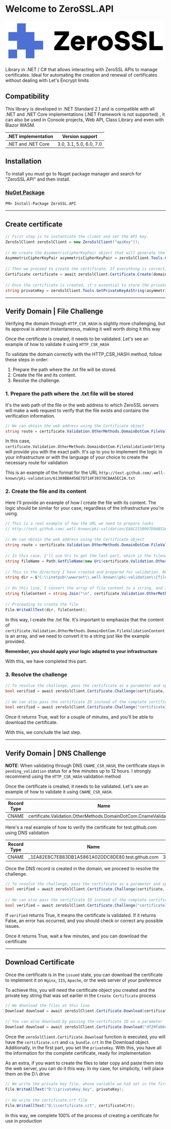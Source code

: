 # Welcome to ZeroSSL.API

![CloudFlare.Dns](https://raw.githubusercontent.com/ljchuello/ZeroSSL.API/master/icon_128.png)

Library in .NET / C# that allows interacting with ZeroSSL APIs to manage certificates. Ideal for automating the creation and renewal of certificates without dealing with Let's Encrypt limits

## Compatibility

This library is developed in .NET Standard 2.1 and is compatible with all .NET and .NET Core implementations (.NET Framework is not supported) , it can also be used in Console projects, Web API, Class Library and even with Blazor WASM.

| .NET implementation        	| Version support         	|
|----------------------------	|-------------------------	|
| .NET and .NET Core         	| 3.0, 3.1, 5.0, 6.0, 7.0 	|

## Installation

To install you must go to Nuget package manager and search for "ZeroSSL.API" and then install.

### [NuGet Package](https://www.nuget.org/packages/ZeroSSL.API)

    PM> Install-Package ZeroSSL.API
---
## Create certificate

```csharp
// First step is to instantiate the client and set the API key.
ZeroSslClient zeroSslClient = new ZeroSslClient("apiKey"));

// We create the AsymmetricCipherKeyPair object that will generate the private and public key
AsymmetricCipherKeyPair asymmetricCipherKeyPair = zeroSslClient.Tools.GenerateRsaKeyPair();

// Then we proceed to create the certificate. If everything is correct, it will return an object of type Certificate
Certificate certificate = await zeroSslClient.Certificate.Create(domain, asymmetricCipherKeyPair);

// Once the certificate is created, it's essential to store the private key used in its generation. This will be necessary later for publishing the certificate.
string privateKey = zeroSslClient.Tools.GetPrivateKeyAsString(asymmetricCipherKeyPair.Private);
```
---

## Verify Domain | File Challenge

Verifying the domain through `HTTP_CSR_HASH` is slightly more challenging, but its approval is almost instantaneous, making it well worth doing it this way

Once the certificate is created, it needs to be validated. Let's see an example of how to validate it using `HTTP_CSR_HASH`

To validate the domain correctly with the HTTP_CSR_HASH method, follow these steps in order:

1. Prepare the path where the .txt file will be stored.
1. Create the file and its content.
1. Resolve the challenge.

### 1. Prepare the path where the .txt file will be stored

It's the web path of the file or the web address to which ZeroSSL servers will make a web request to verify that the file exists and contains the verification information.

```csharp
// We can obtain the web address using the Certificate object
string route = certificate.Validation.OtherMethods.DomainDotCom.FileValidationUrlHttp;
```

In this case, `certificate.Validation.OtherMethods.DomainDotCom.FileValidationUrlHttp` will provide you with the exact path. It's up to you to implement the logic in your infrastructure or with the language of your choice to create the necessary route for validation

This is an example of the format for the URL `http://test.github.com/.well-known/pki-validation/613A9BBA456E7D714F39370CBAA5EC2A.txt`

### 2. Create the file and its content

Here I'll provide an example of how I create the file with its content. The logic should be similar for your case, regardless of the infrastructure you're using.

```csharp
// This is a real example of how the URL we need to prepare looks
// http://test.github.com/.well-known/pki-validation/EA8C215B907D0AB32AC5D08558AA0048.txt

// We can obtain the web address using the Certificate object
string route = certificate.Validation.OtherMethods.DomainDotCom.FileValidationUrlHttp;

// In this case, I'll use Uri to get the last part, which is the filename
string fileName = Path.GetFileName(new Uri(certificate.Validation.OtherMethods.DomainDotCom.FileValidationUrlHttp).AbsolutePath);

// This is the directory I have created and prepared for validation. Note that it logically aligns with step 1
string dir = $"C:\\inetpub\\wwwroot\\.well-known\\pki-validation\\{fileName}";

// On this line, I convert the array of file content to a string, and I add line breaks
string fileContent = string.Join("\n", certificate.Validation.OtherMethods.DomainDotCom.FileValidationContent);

// Proceeding to create the file
File.WriteAllText(dir, fileContent);
```

In this way, I create the .txt file. It's important to emphasize that the content of `certificate.Validation.OtherMethods.DomainDotCom.FileValidationContent` is an array, and we need to convert it to a string just like the example provided.

**Remember, you should apply your logic adapted to your infrastructure**

With this, we have completed this part.

### 3. Resolve the challenge

```csharp
// To resolve the challenge, pass the certificate as a parameter and specify the type of challenge.
bool verified = await zeroSslClient.Certificate.Challenge(certificate, ValidationMethod.HTTP_CSR_HASH);

// We can also pass the certificate ID instead of the complete certificate
bool verified = await zeroSslClient.Certificate.Challenge("certificateID", ValidationMethod.HTTP_CSR_HASH);
```

Once it returns True, wait for a couple of minutes, and you'll be able to download the certificate.

With this, we conclude the last step.

---
## Verify Domain | DNS Challenge

**NOTE**: When validating through DNS `CNAME_CSR_HASH`, the certificate stays in `pending_validation` status for a few minutes up to 12 hours. I strongly recommend using the `HTTP_CSR_HASH` validation method

Once the certificate is created, it needs to be validated. Let's see an example of how to validate it using `CNAME_CSR_HASH`.

| Record Type | Name | Value |
| :----------: | :----------: | :----------: |
| CNAME | certificate.Validation.OtherMethods.DomainDotCom.CnameValidationP1 | certificate.Validation.OtherMethods.DomainDotCom.CnameValidationP2 |

Here's a real example of how to verify the certificate for test.github.com using DNS validation

| Record Type | Name | Value |
| :----------: | :----------: | :----------: |
| CNAME | _1EA82E8C7EB83DB1A5861A02DDC8DE80.test.github.com | 3921D03C724EAA6EF42FCE5C8040A39E.464AC15B66374686070B777C674E46F7.51b54eb096d69ad.comodoca.com |

Once the DNS record is created in the domain, we proceed to resolve the challenge.

```csharp
// To resolve the challenge, pass the certificate as a parameter and specify the type of challenge.
bool verified = await zeroSslClient.Certificate.Challenge(certificate, ValidationMethod.CNAME_CSR_HASH);

// We can also pass the certificate ID instead of the complete certificate
bool verified = await zeroSslClient.Certificate.Challenge("certificateID", ValidationMethod.CNAME_CSR_HASH);
```

If `verified` returns True, it means the certificate is validated. If it returns False, an error has occurred, and you should check or correct any possible issues.

Once it returns True, wait a few minutes, and you can download the certificate

---
## Download Certificate

Once the certificate is in the `issued` state, you can download the certificate to implement it on `Nginx`, `IIS`, `Apache`, or the web server of your preference

To achieve this, you will need the certificate object you created and the private key string that was set earlier in the `Create Certificate` process

```csharp
// We download the files at this line
Download download = await zeroSslClient.Certificate.Download(certificate);

// You can also download by passing the certificate ID as a parameter
Download download = await zeroSslClient.Certificate.Download("df29fabbce961f1c997a4b9dcd8da0df");
```

Once the `zeroSslClient.Certificate.Download` function is executed, you will have the `certificate.crt` and `ca_bundle.crt` in the Download object. Additionally, in the first part, you set the `privateKey`. With this, you have all the information for the complete certificate, ready for implementation

As an extra, if you want to create the files to later copy and paste them into the web server, you can do it this way. In my case, for simplicity, I will place them on the D:\ drive

```csharp
// We write the private key file, whose variable we had set in the first step
File.WriteAllText("D:\\privateKey.key", privateKey);

// We write the certificate.crt file
File.WriteAllText("D:\\certificate.crt", certificateCrt);
```

In this way, we complete 100% of the process of creating a certificate for use in production
